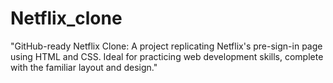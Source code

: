 # Netflix_clone
"GitHub-ready Netflix Clone: A project replicating Netflix's pre-sign-in page using HTML and CSS. Ideal for practicing web development skills, complete with the familiar layout and design."
